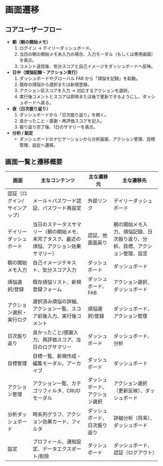 # 画面遷移

## コアユーザーフロー
- **朝（朝の開始メモ）**
  1. ログイン → デイリーダッシュボード。
  2. 当日の朝の開始メモ未入力の場合、入力モーダル（もしくは専用画面）を表示。
  3. コメント送信後、気分スコアと自己イメージをダッシュボードへ反映。
- **日中（煩悩記録・アクション実行）**
  1. ダッシュボードやグローバル FAB から「煩悩を記録」を起動。
  2. 既存の煩悩から選択または新規登録。
  3. アクション前スコアを入力 → 対応するアクションを選択。
  4. 実行後コメントとスコアは即時または後で更新できるようにし、ダッシュボードへ戻る。
- **夜（日次振り返り）**
  1. ダッシュボードから「日次振り返り」を開く。
  2. 良かったこと・感謝・再評価スコアを記入。
  3. 振り返り完了後、1日のサマリーを表示。
- **分析 / 設定**
  - ダッシュボードのナビゲーションから分析画面、アクション管理、目標管理、設定へ遷移。

## 画面一覧と遷移概要
| 画面 | 主なコンテンツ | 主な遷移元 | 主な遷移先 |
| --- | --- | --- | --- |
| 認証（ログイン/サインアップ） | メール＋パスワード認証、パスワード再設定 | 外部リンク | デイリーダッシュボード |
| デイリーダッシュボード | 当日のステータスサマリー（朝の開始メモ、未完了タスク、最近の煩悩、アクション効果サマリー） | 認証、他画面戻り | 朝の開始メモ入力、煩悩記録、日次振り返り、分析、目標、アクション管理、設定 |
| 朝の開始メモ入力 | 自己イメージテキスト、気分スコア入力 | ダッシュボード | ダッシュボード |
| 煩悩選択/登録 | 既存煩悩リスト、新規登録フォーム | ダッシュボード、FAB | アクション選択、ダッシュボード |
| アクション選択・実行ログ | 選択済み煩悩の詳細、アクション一覧、スコア前後入力、実行後コメント | 煩悩選択/登録 | ダッシュボード、アクション管理 |
| 日次振り返り | 良かったこと/感謝入力、再評価スコア、当日のログサマリー | ダッシュボード | ダッシュボード、分析 |
| 目標管理 | 目標一覧、新規作成・編集モーダル、アーカイブ | ダッシュボード | ダッシュボード |
| アクション管理 | アクション一覧、カテゴリフィルタ、CRUD モーダル | ダッシュボード、アクション選択 | アクション選択（更新反映）、ダッシュボード |
| 分析ダッシュボード | 時系列グラフ、アクション効果カード、フィルタ | ダッシュボード、日次振り返り | 詳細分析（将来）、ダッシュボード |
| 設定 | プロフィール、通知設定、データエクスポート/削除 | ダッシュボード | ダッシュボード、認証（ログアウト） |
